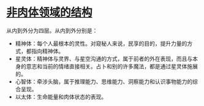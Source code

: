 # [非肉体领域的结构](../其他信息/非肉体领域的结构.md)

从内到外分为四层。从内到外分别是：

+ 精神体：每个人最根本的灵性。对窥秘人来说，民享的目的，提升力量的方式，都指向精神体。
+ 星灵体：精神体与灵界、与星空沟通的方式，属于前者的外在表现，而且与本身的意志和当前的情绪直接相关。占卜和别的许多魔法，都是通过星灵体施展的。
+ 心智体：牵涉头脑，属于推理能力、思维能力、洞察能力和认识事物能力的综合呈现。
+ 以太体：生命能量和肉体状态的表现。
